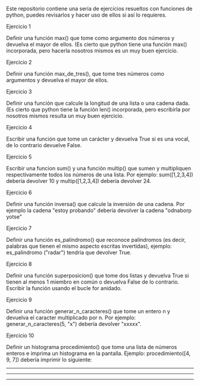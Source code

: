 Este repositorio contiene una seria de ejercicios resueltos con funciones de python, puedes revisarlos y hacer uso de ellos si así lo requieres.

Ejercicio 1

Definir una función max() que tome como argumento dos números y devuelva el mayor de ellos.
(Es cierto que python tiene una función max() incorporada, pero hacerla nosotros mismos es un
muy buen ejercicio.

Ejercicio 2

Definir una función max_de_tres(), que tome tres números como argumentos y devuelva el
mayor de ellos.

Ejercicio 3

Definir una función que calcule la longitud de una lista o una cadena dada. (Es cierto que python
tiene la función len() incorporada, pero escribirla por nosotros mismos resulta un muy buen
ejercicio.

Ejercicio 4

Escribir una función que tome un carácter y devuelva True si es una vocal, de lo contrario
devuelve False.

Ejercicio 5

Escribir una funcion sum() y una función multip() que sumen y multipliquen respectivamente
todos los números de una lista. Por ejemplo: sum([1,2,3,4]) debería devolver 10 y multip([1,2,3,4])
debería devolver 24.

Ejercicio 6

Definir una función inversa() que calcule la inversión de una cadena. Por ejemplo la cadena
"estoy probando" debería devolver la cadena "odnaborp yotse"

Ejercicio 7

Definir una función es_palindromo() que reconoce palíndromos
(es decir, palabras que tienen el mismo aspecto escritas invertidas),
ejemplo: es_palindromo ("radar") tendría que devolver True.

Ejercicio 8

Definir una función superposicion() que tome dos listas
y devuelva True si tienen al menos 1 miembro en común o devuelva False de lo contrario.
Escribir la función usando el bucle for anidado.

Ejercicio 9

Definir una función generar_n_caracteres() que tome un entero n y devuelva el caracter multiplicado por n.
Por ejemplo: generar_n_caracteres(5, "x") debería devolver "xxxxx".

Ejercicio 10

Definir un histograma procedimiento() que tome una lista de números enteros e imprima un histograma en la pantalla.
Ejemplo: procedimiento([4, 9, 7]) debería imprimir lo siguiente:
****
*********
*******

